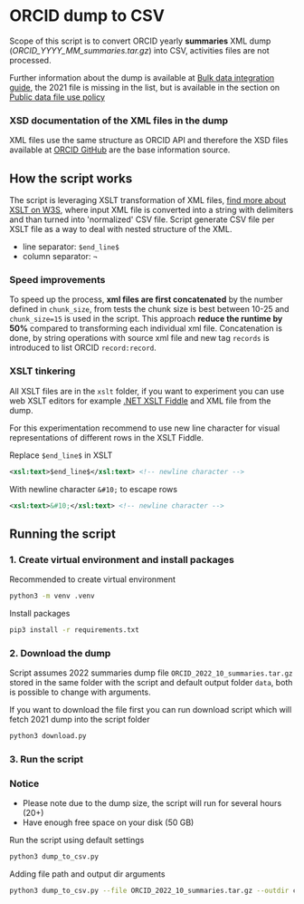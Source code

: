 # ORCID dump to CSV

Scope of this script is to convert ORCID yearly **summaries** XML dump (*ORCID_YYYY_MM_summaries.tar.gz*) into CSV, activities files are not processed.

Further information about the dump is available at [Bulk data integration guide](https://info.orcid.org/documentation/integration-guide/working-with-bulk-data/), the 2021 file is missing in the list, but is available in the section on  [Public data file use policy](https://info.orcid.org/public-data-file-use-policy/)

### XSD documentation of the XML files in the dump
XML files use the same structure as ORCID API and therefore the XSD files available at [ORCID GitHub](https://github.com/ORCID/orcid-model/tree/master/src/main/resources/record_2.1) are the base information source.


## How the script works
The script is leveraging XSLT transformation of XML files, [find more about XSLT on W3S](https://www.w3schools.com/xml/xsl_intro.asp), where input XML file is converted into a string with delimiters and than turned into 'normalized' CSV file. Script generate CSV file per XSLT file as a way to deal with nested structure of the XML.

- line separator: `$end_line$`
- column separator: `¬`

### Speed improvements
To speed up the process, **xml files are first concatenated** by the number defined in `chunk_size`, from tests the chunk size is best between 10-25 and `chunk_size=15` is used in the script. This approach **reduce the runtime by 50%** compared to transforming each individual xml file. Concatenation is done, by string operations with source xml file and new tag `records` is introduced to list ORCID `record:record`.

### XSLT tinkering

All XSLT files are in the `xslt` folder, if you want to experiment you can use web XSLT editors for example [.NET XSLT Fiddle](https://xsltfiddle.liberty-development.net/) and XML file from the dump. 

For this experimentation recommend to use new line character for visual representations of different rows in the XSLT Fiddle.

Replace `$end_line$` in XSLT
```xml 
<xsl:text>$end_line$</xsl:text> <!-- newline character -->
```
With newline character `&#10;` to escape rows
```xml
<xsl:text>&#10;</xsl:text> <!-- newline character -->
```

## Running the script

### 1. Create virtual environment and install packages

Recommended to create virtual environment
```sh
python3 -m venv .venv
```

Install packages
```sh
pip3 install -r requirements.txt
```

### 2. Download the dump

Script assumes 2022 summaries dump file `ORCID_2022_10_summaries.tar.gz` stored in the same folder with the script and default output folder `data`, both is possible to change with arguments.

If you want to download the file first you can run download script which will fetch 2021 dump into the script folder
```sh
python3 download.py
```

### 3. Run the script

### Notice
- Please note due to the dump size, the script will run for several hours (20+)
- Have enough free space on your disk (50 GB)

Run the script using default settings
```sh
python3 dump_to_csv.py
```

Adding file path and output dir arguments
```sh
python3 dump_to_csv.py --file ORCID_2022_10_summaries.tar.gz --outdir csv
```
